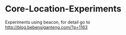 Core-Location-Experiments
=========================

Experiments using beacon, for detail go to http://blog.bebensiganteng.com/?p=1163
